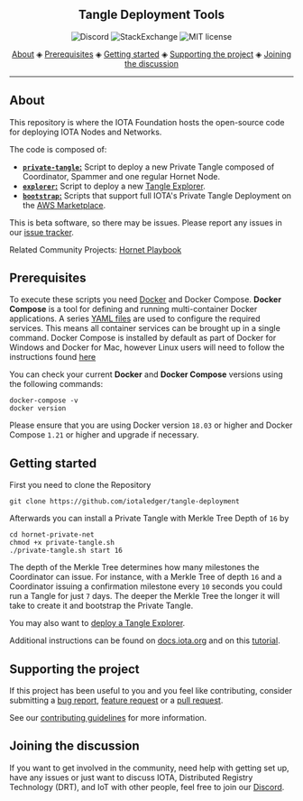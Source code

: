 <h2 align="center">Tangle Deployment Tools</h2>

<p align="center">
  <a href="https://discord.iota.org/" style="text-decoration:none;"><img src="https://img.shields.io/badge/Discord-9cf.svg?logo=discord" alt="Discord"></a>
    <a href="https://iota.stackexchange.com/" style="text-decoration:none;"><img src="https://img.shields.io/badge/StackExchange-9cf.svg?logo=stackexchange" alt="StackExchange"></a>
    <a href="https://github.com/iotaledger/tangle-deployment/blob/master/LICENSE" style="text-decoration:none;"><img src="https://img.shields.io/github/license/iotaledger/tangle-deployment.svg" alt="MIT license"></a>
</p>
      
<p align="center">
  <a href="#about">About</a> ◈
  <a href="#prerequisites">Prerequisites</a> ◈
  <a href="#getting-started">Getting started</a> ◈
  <a href="#supporting-the-project">Supporting the project</a> ◈
  <a href="#joining-the-discussion">Joining the discussion</a> 
</p>

---

## About

This repository is where the IOTA Foundation hosts the open-source code for deploying IOTA Nodes and Networks.

The code is composed of:

- [**`private-tangle`:**](private-tangle/README.md) Script to deploy a new Private Tangle composed of Coordinator, Spammer and one regular Hornet Node. 
- [**`explorer`:**](explorer/README.md) Script to deploy a new [Tangle Explorer](https://github.com/iotaledger/explorer).
- [**`bootstrap`:**](bootstrap/README.md) Scripts that support full IOTA's Private Tangle Deployment on the [AWS Marketplace](https://aws.amazon.com/marketplace/pp/B08M4933Y3).

This is beta software, so there may be issues.
Please report any issues in our [issue tracker](https://github.com/iotaledger/tangle-deployment/issues/new).

Related Community Projects: [Hornet Playbook](https://github.com/nuriel77/hornet-playbook)

## Prerequisites

To execute these scripts you need [Docker](https://www.docker.com) and Docker Compose. **Docker Compose** is a tool for defining and running multi-container Docker applications. A series [YAML files](./docker-compose.yaml) are used to configure the required services. This means all container services can be brought up in a single command. Docker Compose is installed by default as part of Docker for Windows and Docker for Mac, however Linux users will need to follow the instructions found [here](https://docs.docker.com/compose/install/)

You can check your current **Docker** and **Docker Compose** versions using the following commands:

```console
docker-compose -v
docker version
```

Please ensure that you are using Docker version `18.03` or higher and Docker Compose `1.21` or higher and upgrade if
necessary.

## Getting started

First you need to clone the Repository

```
git clone https://github.com/iotaledger/tangle-deployment
```

Afterwards you can install a Private Tangle with Merkle Tree Depth of `16` by

```
cd hornet-private-net
chmod +x private-tangle.sh
./private-tangle.sh start 16
```

The depth of the Merkle Tree determines how many milestones the Coordinator can issue. For instance, with a Merkle Tree of depth `16` and a Coordinator issuing a confirmation milestone every `10` seconds you could run a Tangle for just `7` days. The deeper the Merkle Tree the longer it will take to create it and bootstrap the Private Tangle. 

You may also want to [deploy a Tangle Explorer](./explorer). 

Additional instructions can be found on [docs.iota.org](https://docs.iota.org) and on this [tutorial](./tutorial-private-tangle.md). 

## Supporting the project

If this project has been useful to you and you feel like contributing, consider submitting a [bug report](https://github.com/iotaledger/tangle-deployment/issues/new), [feature request](https://github.com/iotaledger/tangle-deployment/issues/new) or a [pull request](https://github.com/iotaledger/IOTA-Tangle-Node-Deployment/pulls/).

See our [contributing guidelines](.github/CONTRIBUTING.md) for more information.

## Joining the discussion

If you want to get involved in the community, need help with getting set up, have any issues or just want to discuss IOTA, Distributed Registry Technology (DRT), and IoT with other people, feel free to join our [Discord](https://discord.iota.org/).

